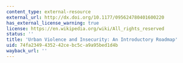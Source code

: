 ```yaml
---
content_type: external-resource
external_url: http://dx.doi.org/10.1177/095624780401600220
has_external_license_warning: true
license: https://en.wikipedia.org/wiki/All_rights_reserved
status: ''
title: 'Urban Violence and Insecurity: An Introductory Roadmap'
uid: 74fa2349-4352-42ce-bc5c-a9a95bed1d4b
wayback_url: ''
---
```

